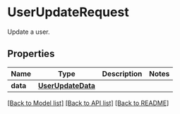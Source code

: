 # UserUpdateRequest

Update a user.

## Properties
Name | Type | Description | Notes
------------ | ------------- | ------------- | -------------
**data** | [**UserUpdateData**](UserUpdateData.md) |  | 

[[Back to Model list]](README.md#documentation-for-models) [[Back to API list]](README.md#documentation-for-api-endpoints) [[Back to README]](README.md)


